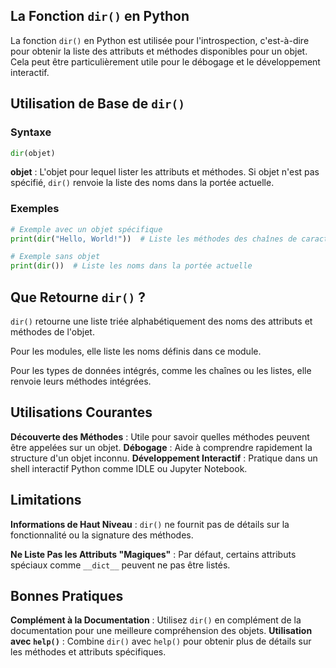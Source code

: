 ## La Fonction ```dir()``` en Python

La fonction ```dir()``` en Python est utilisée pour l'introspection, c'est-à-dire pour obtenir la liste des attributs et méthodes disponibles pour un objet. Cela peut être particulièrement utile pour le débogage et le développement interactif.

## Utilisation de Base de ```dir()```

### Syntaxe
```python
dir(objet)
```

**objet** : L'objet pour lequel lister les attributs et méthodes. Si objet n'est pas spécifié, ```dir()``` renvoie la liste des noms dans la portée actuelle.

### Exemples

```python
# Exemple avec un objet spécifique
print(dir("Hello, World!"))  # Liste les méthodes des chaînes de caractères

# Exemple sans objet
print(dir())  # Liste les noms dans la portée actuelle
```

## Que Retourne ```dir()``` ?

```dir()``` retourne une liste triée alphabétiquement des noms des attributs et méthodes de l'objet.

Pour les modules, elle liste les noms définis dans ce module.

Pour les types de données intégrés, comme les chaînes ou les listes, elle renvoie leurs méthodes intégrées.

## Utilisations Courantes

**Découverte des Méthodes** : Utile pour savoir quelles méthodes peuvent être appelées sur un objet.
**Débogage** : Aide à comprendre rapidement la structure d'un objet inconnu.
**Développement Interactif** : Pratique dans un shell interactif Python comme IDLE ou Jupyter Notebook.

## Limitations

**Informations de Haut Niveau** : ```dir()``` ne fournit pas de détails sur la fonctionnalité ou la signature des méthodes.

**Ne Liste Pas les Attributs "Magiques"** : Par défaut, certains attributs spéciaux comme ```__dict__``` peuvent ne pas être listés.

## Bonnes Pratiques

**Complément à la Documentation** : Utilisez ```dir()``` en complément de la documentation pour une meilleure compréhension des objets.
**Utilisation avec ```help()```** : Combine ```dir()``` avec ```help()``` pour obtenir plus de détails sur les méthodes et attributs spécifiques.